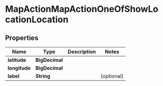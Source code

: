 

# MapActionMapActionOneOfShowLocationLocation


## Properties

| Name | Type | Description | Notes |
|------------ | ------------- | ------------- | -------------|
|**latitude** | **BigDecimal** |  |  |
|**longitude** | **BigDecimal** |  |  |
|**label** | **String** |  |  [optional] |



